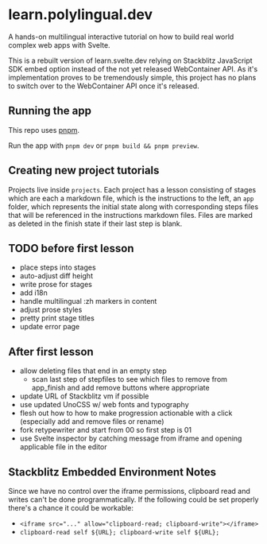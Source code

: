 # learn.polylingual.dev

A hands-on multilingual interactive tutorial on how to build real world complex web apps with Svelte.

This is a rebuilt version of learn.svelte.dev relying on Stackblitz JavaScript SDK embed option instead of the not yet released WebContainer API. As it's implementation proves to be tremendously simple, this project has no plans to switch over to the WebContainer API once it's released.

## Running the app

This repo uses [pnpm](https://pnpm.io/).

Run the app with `pnpm dev` or `pnpm build && pnpm preview`.

## Creating new project tutorials

Projects live inside `projects`. Each project has a lesson consisting of stages which are each a markdown file, which is the instructions to the left, an `app` folder, which represents the initial  state along with corresponding steps files that will be referenced in the instructions markdown files. Files are marked as deleted in the finish state if their last step is blank.

## TODO before first lesson

- place steps into stages
- auto-adjust diff height
- write prose for stages
- add i18n
- handle multilingual :zh markers in content
- adjust prose styles
- pretty print stage titles
- update error page

## After first lesson
- allow deleting files that end in an empty step
  - scan last step of stepfiles to see which files to remove from app_finish and add remove buttons where appropriate
- update URL of Stackblitz vm if possible
- use updated UnoCSS w/ web fonts and typography
- flesh out how to how to make progression actionable with a click (especially add and remove files or rename)
- fork retypewriter and start from 00 so first step is 01
- use Svelte inspector by catching message from iframe and opening applicable file in the editor

## Stackblitz Embedded Environment Notes

Since we have no control over the iframe permissions, clipboard read and writes can't be done programmatically. If the following could be set properly there's a chance it could be workable:
- `<iframe src="..." allow="clipboard-read; clipboard-write"></iframe>`
- `clipboard-read self ${URL}; clipboard-write self ${URL};`
